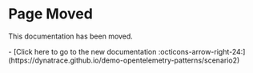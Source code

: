 # Page Moved

This documentation has been moved.

<div class="grid cards" markdown>
- [Click here to go to the new documentation :octicons-arrow-right-24:](https://dynatrace.github.io/demo-opentelemetry-patterns/scenario2)
</div>